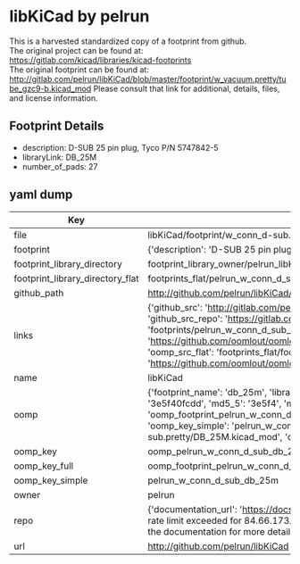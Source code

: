 # libKiCad by pelrun  
This is a harvested standardized copy of a footprint from github.  
The original project can be found at:  
https://gitlab.com/kicad/libraries/kicad-footprints  
The original footprint can be found at:
http://gitlab.com/pelrun/libKiCad/blob/master/footprint/w_vacuum.pretty/tube_gzc9-b.kicad_mod
Please consult that link for additional, details, files, and license information.  
## Footprint Details
* description: D-SUB 25 pin plug, Tyco P/N 5747842-5  
* libraryLink: DB_25M  
* number_of_pads: 27  
## yaml dump  
| Key | Value |  
| --- | --- |  
| file | libKiCad/footprint/w_conn_d-sub.pretty/DB_25M.kicad_mod |  
| footprint | {'description': 'D-SUB 25 pin plug, Tyco P/N 5747842-5', 'libraryLink': 'DB_25M', 'number_of_pads': 27} |  
| footprint_library_directory | footprint_library_owner/pelrun_libKiCad |  
| footprint_library_directory_flat | footprints_flat/pelrun_w_conn_d_sub_db_25m/working |  
| github_path | http://github.com/pelrun/libKiCad/blob/master/footprint/w_conn_d-sub.pretty/DB_25M.kicad_mod |  
| links | {'github_src': 'http://gitlab.com/pelrun/libKiCad/blob/master/footprint/w_vacuum.pretty/tube_gzc9-b.kicad_mod', 'github_src_repo': 'https://gitlab.com/kicad/libraries/kicad-footprints', 'oomp_bot': 'footprints/pelrun_w_conn_d_sub_db_25m/working', 'oomp_bot_github': 'https://github.com/oomlout/oomlout_oomp_footprint_bot/tree/main/footprints/pelrun_w_conn_d_sub_db_25m/working', 'oomp_src_flat': 'footprints_flat/footprints_flat/pelrun_w_conn_d_sub_db_25m/working', 'oomp_src_flat_github': 'https://github.com/oomlout/oomlout_oomp_footprint_src/tree/main/footprints_flat/pelrun_w_conn_d_sub_db_25m/working'} |  
| name | libKiCad |  
| oomp | {'footprint_name': 'db_25m', 'library_name': 'w_conn_d_sub', 'md5': '3e5f40fcdd5aed324d8054fb0a834f03', 'md5_10': '3e5f40fcdd', 'md5_5': '3e5f4', 'md5_6': '3e5f40', 'oomp_key': 'oomp_pelrun_w_conn_d_sub_db_25m', 'oomp_key_extra': 'oomp_footprint_pelrun_w_conn_d_sub_db_25m', 'oomp_key_full': 'oomp_footprint_pelrun_w_conn_d_sub_db_25m_3e5f40', 'oomp_key_simple': 'pelrun_w_conn_d_sub_db_25m', 'original_filename': 'libKiCad/footprint/w_conn_d-sub.pretty/DB_25M.kicad_mod', 'owner_name': 'pelrun'} |  
| oomp_key | oomp_pelrun_w_conn_d_sub_db_25m |  
| oomp_key_full | oomp_footprint_pelrun_w_conn_d_sub_db_25m |  
| oomp_key_simple | pelrun_w_conn_d_sub_db_25m |  
| owner | pelrun |  
| repo | {'documentation_url': 'https://docs.github.com/rest/overview/resources-in-the-rest-api#rate-limiting', 'message': "API rate limit exceeded for 84.66.173.59. (But here's the good news: Authenticated requests get a higher rate limit. Check out the documentation for more details.)"} |  
| url | http://github.com/pelrun/libKiCad |  

